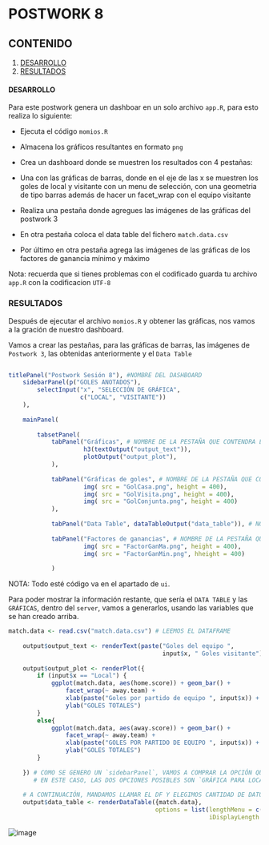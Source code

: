 # POSTWORK 8
## CONTENIDO
1. [DESARROLLO](#desarrollo)
2. [RESULTADOS](#resultados)
#### DESARROLLO

Para este postwork genera un dashboar en un solo archivo `app.R`, para esto realiza lo siguiente: 

- Ejecuta el código `momios.R`

- Almacena los gráficos resultantes en formato `png` 

- Crea un dashboard donde se muestren los resultados con 4 pestañas:
   
- Una con las gráficas de barras, donde en el eje de las x se muestren los goles de local y visitante con un menu de selección, con una geometria de tipo barras además de hacer un facet_wrap con el equipo visitante
   
- Realiza una pestaña donde agregues las imágenes de las gráficas del postwork 3
    
- En otra pestaña coloca el data table del fichero `match.data.csv` 
    
- Por último en otra pestaña agrega las imágenes de las gráficas de los factores de ganancia mínimo y máximo

Nota: recuerda que si tienes problemas con el codificado guarda tu archivo `app.R` con la codificacion `UTF-8`

### RESULTADOS
Después de ejecutar el archivo `momios.R` y obtener las gráficas, nos vamos a la gración de nuestro dashboard.

Vamos a crear las pestañas, para las gráficas de barras, las imágenes de `Postwork 3`, las obtenidas anteriormente y el `Data Table`

```R

titlePanel("Postwork Sesión 8"), #NOMBRE DEL DASHBOARD
    sidebarPanel(p("GOLES ANOTADOS"), 
        selectInput("x", "SELECCIÓN DE GRÁFICA", 
                    c("LOCAL", "VISITANTE"))
    ),
    
    mainPanel(
        
        tabsetPanel(
            tabPanel("Gráficas", # NOMBRE DE LA PESTAÑA QUE CONTENDRA LAS GRÁFICAS
                     h3(textOutput("output_text")), 
                     plotOutput("output_plot"),
            ),
            
            tabPanel("Gráficas de goles", # NOMBRE DE LA PESTAÑA QUE CONTIENE LAS IMGS DEL POSTWORK 3
                     img( src = "GolCasa.png", height = 400),
                     img( src = "GolVisita.png", height = 400),
                     img( src = "GolConjunta.png", height = 400)
            ),
            
            tabPanel("Data Table", dataTableOutput("data_table")), # NOMBRE DE LA PESTAÑA QUE TENDRÁ EL DATA TABLE
            
            tabPanel("Factores de ganancias", # NOMBRE DE LA PESTAÑA QUE TENDRÁN LAS IMÁGENES QUE SE OBTUVIERON CON EL ARCHIVO MIMIOS.R
                     img( src = "FactorGanMa.png", height = 400),
                     img( src = "FactorGanMin.png", hheight = 400)
                     
            )
```
NOTA: Todo esté código va en el apartado de `ui`.

Para poder mostrar la información restante, que sería el `DATA TABLE` y las `GRÁFICAS`, dentro del `server`, vamos a generarlos, usando las variables que se han creado arriba.

```R
match.data <- read.csv("match.data.csv") # LEEMOS EL DATAFRAME 
    
    output$output_text <- renderText(paste("Goles del equipo ", 
                                           input$x, " Goles visitante")) # GENERAMOS TEXTO DE SALIDA, QUE APARECERÁ EN CADA GRÁFICA
    
    output$output_plot <- renderPlot({
        if (input$x == "Local") {
            ggplot(match.data, aes(home.score)) + geom_bar() + 
                facet_wrap(~ away.team) +
                xlab(paste("Goles por partido de equipo ", input$x)) +
                ylab("GOLES TOTALES")
        }
        else{
            ggplot(match.data, aes(away.score)) + geom_bar() + 
                facet_wrap(~ away.team) +
                xlab(paste("GOLES POR PARTIDO DE EQUIPO ", input$x)) +
                ylab("GOLES TOTALES")
        }
        
    }) # COMO SE GENERO UN `sidebarPanel`, VAMOS A COMPRAR LA OPCIÓN QUE SE ELIGE PARA QUE AL MOMENTO DE GENERAR LA GRÁFICA, NOS ARROJE LA CORRECTA,
       # EN ESTE CASO, LAS DOS OPCIONES POSIBLES SON `GRÁFICA PARA LOCAL` Y `GRÁFICA PARA VISITANTE`
    
    # A CONTINUACIÓN, MANDAMOS LLAMAR EL DF Y ELEGIMOS CANTIDAD DE DATOS QUE APARECERÁN EN PANTALLA
    output$data_table <- renderDataTable({match.data},
                                         options = list(lengthMenu = c(50,70,100),
                                                        iDisplayLength = 30)) 
```

![image](www/POSTWORK.png)
